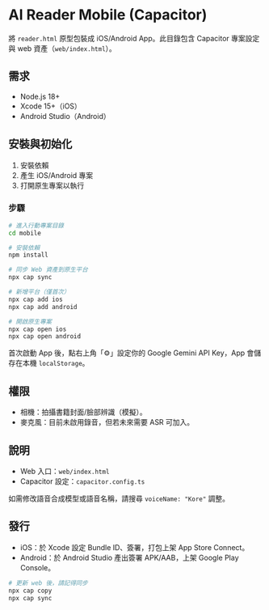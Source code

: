 # AI Reader Mobile (Capacitor)

將 `reader.html` 原型包裝成 iOS/Android App。此目錄包含 Capacitor 專案設定與 web 資產（`web/index.html`）。

## 需求

- Node.js 18+
- Xcode 15+（iOS）
- Android Studio（Android）

## 安裝與初始化

1. 安裝依賴
2. 產生 iOS/Android 專案
3. 打開原生專案以執行

### 步驟

```sh
# 進入行動專案目錄
cd mobile

# 安裝依賴
npm install

# 同步 Web 資產到原生平台
npx cap sync

# 新增平台（僅首次）
npx cap add ios
npx cap add android

# 開啟原生專案
npx cap open ios
npx cap open android
```

首次啟動 App 後，點右上角「⚙️」設定你的 Google Gemini API Key，App 會儲存在本機 `localStorage`。

## 權限

- 相機：拍攝書籍封面/臉部辨識（模擬）。
- 麥克風：目前未啟用錄音，但若未來需要 ASR 可加入。

## 說明

- Web 入口：`web/index.html`
- Capacitor 設定：`capacitor.config.ts`

如需修改語音合成模型或語音名稱，請搜尋 `voiceName: "Kore"` 調整。

## 發行

- iOS：於 Xcode 設定 Bundle ID、簽署，打包上架 App Store Connect。
- Android：於 Android Studio 產出簽署 APK/AAB，上架 Google Play Console。

```sh
# 更新 web 後，請記得同步
npx cap copy
npx cap sync
```
